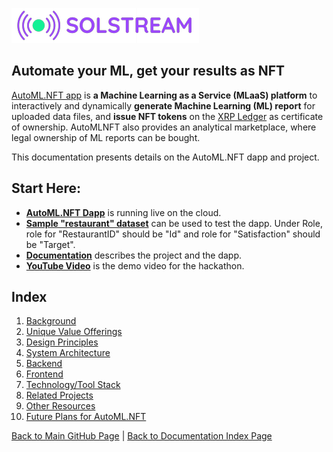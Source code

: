 ![Logo](./img/logo.png) 

## Automate your ML, get your results as NFT

[AutoML.NFT app](https://github.com/albert-vo-crypto/automlnft) is **a Machine Learning as a Service (MLaaS) platform** to interactively and dynamically **generate Machine Learning (ML) report** for uploaded data files, and **issue NFT tokens** on the [XRP Ledger](https://xrpl.org/index.html) as certificate of ownership. AutoMLNFT also provides an analytical marketplace, where legal ownership of ML reports can be bought.

This documentation presents details on the AutoML.NFT dapp and project.

## Start Here:

- [**AutoML.NFT Dapp**](https://lucid-mayer-4a70a5.netlify.app/) is running live on the cloud.
- [**Sample "restaurant" dataset**](https://www.dropbox.com/s/5q61bqr136m52sf/dataset.xlsx?dl=0) can be used to test the dapp. Under Role, role for "RestaurantID" should be "Id" and role for "Satisfaction" should be "Target".
- [**Documentation**](./doc/Documentation.md) describes the project and the dapp.
- [**YouTube Video**](https://youtu.be/CwoCla53aFI) is the demo video for the hackathon.

## Index

1. [Background](Background.md)
2. [Unique Value Offerings](UniqueValueOfferings.md)
3. [Design Principles](DesignPrinciples.md)
4. [System Architecture](SystemArchitecture.md)
5. [Backend](Backend.md)
6. [Frontend](Frontend.md)
7. [Technology/Tool Stack](TechnologyStack.md)
8. [Related Projects](RelatedProjects.md)
9. [Other Resources](OtherResources.md)
10. [Future Plans for AutoML.NFT](FuturePlans.md)

<hline></hline>

[Back to Main GitHub Page](../README.md) | [Back to Documentation Index Page](Documentation.md)
